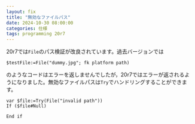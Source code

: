 ```yaml
---
layout: fix
title: "無効なファイルパス"
date: 2024-10-30 08:00:00
categories: 仕様
tags: programming 20r7
---
```


20r7では`File`のパス検証が改良されています。過去バージョンでは

```4d
$testFile:=File("dummy.jpg"; fk platform path)
```

のようなコードはエラーを返しませんでしたが，20r7ではエラーが返されるようになりました。無効なファイルパスは`Try`でハンドリングすることができます。

```4d
var $file:=Try(File("invalid path"))
If ($file#Null)

End if
```